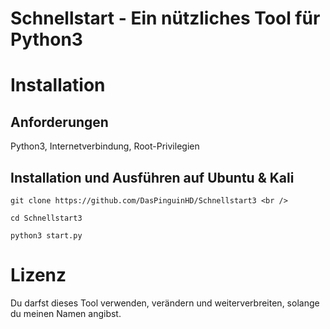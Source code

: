# Schnellstart - Ein nützliches Tool für Python3
# Installation





## Anforderungen

Python3, Internetverbindung, Root-Privilegien






## Installation und Ausführen auf Ubuntu & Kali

`git clone https://github.com/DasPinguinHD/Schnellstart3 <br />`

`cd Schnellstart3`

`python3 start.py
`



# Lizenz
Du darfst dieses Tool verwenden, verändern und weiterverbreiten, solange du meinen Namen angibst.

